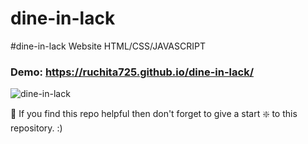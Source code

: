 # dine-in-lack

#dine-in-lack Website HTML/CSS/JAVASCRIPT

### Demo: https://ruchita725.github.io/dine-in-lack/

![dine-in-lack](https://github.com/ruchita725/dine-in-lack/blob/main/images/photo.png)

🙏 If you find this repo helpful then don't forget to give a start ❇️  to this repository. :)
